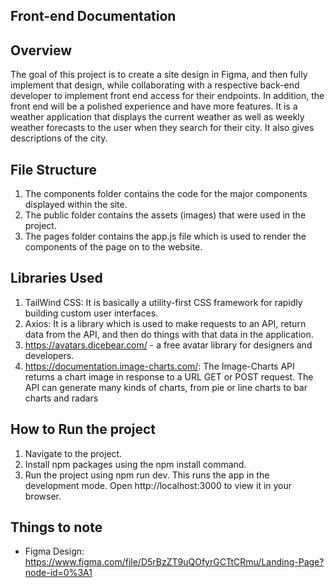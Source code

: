 ## Front-end Documentation

## Overview 
The goal of this project is to create a site design in Figma, and then fully implement that design, while collaborating with a respective back-end developer to implement front end access for their endpoints. In addition, the front end will be a polished experience and have more features. It is a weather application that displays the current weather as well as weekly weather forecasts to the user when they search for their city. It also gives descriptions of the city. 
## File Structure 
1. The components folder contains the code for the major components displayed within the site. 
2. The public folder contains the assets (images) that were used in the project. 
3. The pages folder contains the app.js file which is used to render the components of the page on to the website. 
## Libraries Used
1. TailWind CSS: It is basically a utility-first CSS framework for rapidly building custom user interfaces. 
2. Axios: It is a library which is used to make requests to an API, return data from the API, and then do things with that data in the application.
3. https://avatars.dicebear.com/ - a free avatar library for designers and developers.
4. https://documentation.image-charts.com/: The Image-Charts API returns a chart image in response to a URL GET or POST request. The API can generate many kinds of charts, from pie or line charts to bar charts and radars
## How to Run the project 
1. Navigate to the project.
2. Install npm packages using the npm install command.
3. Run the project using npm run dev. This runs the app in the development mode. Open http://localhost:3000 to view it in your browser.
## Things to note
- Figma Design: https://www.figma.com/file/D5rBzZT9uQOfyrGCTtCRmu/Landing-Page?node-id=0%3A1
